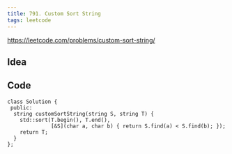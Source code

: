 ```yaml
---
title: 791. Custom Sort String
tags: leetcode
---
```


https://leetcode.com/problems/custom-sort-string/

## Idea

## Code

```cpp=
class Solution {
 public:
  string customSortString(string S, string T) {
    std::sort(T.begin(), T.end(),
              [&S](char a, char b) { return S.find(a) < S.find(b); });
    return T;
  }
};
```